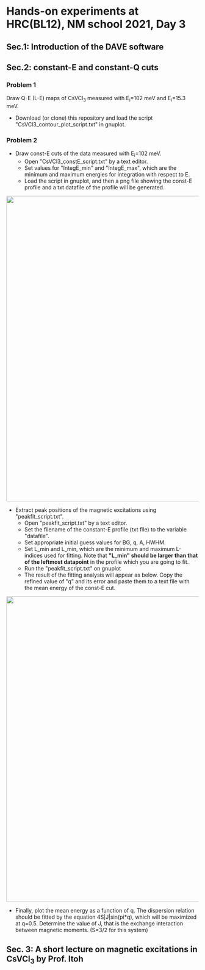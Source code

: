 # Hands-on experiments at HRC(BL12), NM school 2021, Day 3

## Sec.1: Introduction of the DAVE software
## Sec.2: constant-E and constant-Q cuts

### Problem 1
Draw Q-E (L-E) maps of CsVCl<sub>3</sub> measured with E<sub>i</sub>=102 meV and E<sub>i</sub>=15.3 meV.
* Download (or clone) this repository and load the script "CsVCl3_contour_plot_script.txt" in gnuplot.

### Problem 2
* Draw const-E cuts of the data measured with E<sub>i</sub>=102 meV.
    * Open "CsVCl3_constE_script.txt" by a text editor.
    * Set values for "IntegE_min" and "IntegE_max", which are the minimum and maximum energies for integration with respect to E.
    * Load the script in gnuplot, and then a png file showing the const-E profile and a txt datafile of the profile will be generated.

<img width="800" src="https://user-images.githubusercontent.com/50174733/144559576-035106f4-7612-488b-9e4c-c33d3867dc2c.png">

* Extract peak positions of the magnetic excitations using "peakfit_script.txt".
    * Open "peakfit_script.txt" by a text editor.
    * Set the filename of the constant-E profile (txt file) to the variable "datafile". 
    * Set appropriate initial guess values for BG, q, A, HWHM.
    * Set L_min and L_min, which are the minimum and maximum L-indices used for fitting. Note that **"L_min" should be larger than that of the leftmost datapoint** in the profile which you are going to fit. 
    * Run the "peakfit_script.txt" on gnuplot
    * The result of the fitting analysis will appear as below. Copy the refined value of "q" and its error and paste them to a text file with the mean energy of the const-E cut.
<img width="800" src="https://user-images.githubusercontent.com/50174733/144571411-3fceb24a-9697-44dc-b673-c5e1c71afa70.png">

* Finally, plot the mean energy as a function of q. The dispersion relation should be fitted by the equation 4S|J|sin(pi*q), which will be maximized at q=0.5. Determine the value of J, that is the exchange interaction between magnetic moments. (S=3/2 for this system)

## Sec. 3: A short lecture on magnetic excitations in CsVCl<sub>3</sub> by Prof. Itoh
